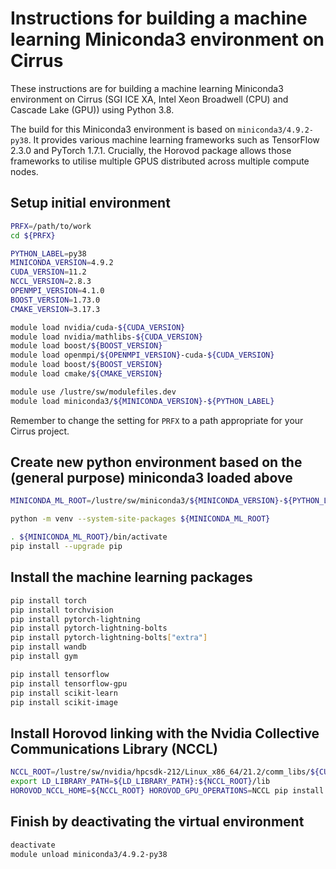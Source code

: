 Instructions for building a machine learning Miniconda3 environment on Cirrus
=============================================================================

These instructions are for building a machine learning Miniconda3 environment on Cirrus
(SGI ICE XA, Intel Xeon Broadwell (CPU) and Cascade Lake (GPU)) using Python 3.8.

The build for this Miniconda3 environment is based on `miniconda3/4.9.2-py38`.
It provides various machine learning frameworks such as TensorFlow 2.3.0 and PyTorch 1.7.1.
Crucially, the Horovod package allows those frameworks to utilise multiple GPUS distributed
across multiple compute nodes.


Setup initial environment
-------------------------

```bash
PRFX=/path/to/work
cd ${PRFX}

PYTHON_LABEL=py38
MINICONDA_VERSION=4.9.2
CUDA_VERSION=11.2
NCCL_VERSION=2.8.3
OPENMPI_VERSION=4.1.0
BOOST_VERSION=1.73.0
CMAKE_VERSION=3.17.3

module load nvidia/cuda-${CUDA_VERSION}
module load nvidia/mathlibs-${CUDA_VERSION}
module load boost/${BOOST_VERSION}
module load openmpi/${OPENMPI_VERSION}-cuda-${CUDA_VERSION}
module load boost/${BOOST_VERSION}
module load cmake/${CMAKE_VERSION}

module use /lustre/sw/modulefiles.dev
module load miniconda3/${MINICONDA_VERSION}-${PYTHON_LABEL}
```

Remember to change the setting for `PRFX` to a path appropriate for your Cirrus project.


Create new python environment based on the (general purpose) miniconda3 loaded above
------------------------------------------------------------------------------------

```bash
MINICONDA_ML_ROOT=/lustre/sw/miniconda3/${MINICONDA_VERSION}-${PYTHON_LABEL}-ml

python -m venv --system-site-packages ${MINICONDA_ML_ROOT}

. ${MINICONDA_ML_ROOT}/bin/activate
pip install --upgrade pip
```


Install the machine learning packages
-------------------------------------

```bash
pip install torch
pip install torchvision
pip install pytorch-lightning
pip install pytorch-lightning-bolts
pip install pytorch-lightning-bolts["extra"]
pip install wandb
pip install gym

pip install tensorflow
pip install tensorflow-gpu
pip install scikit-learn
pip install scikit-image
```


Install Horovod linking with the Nvidia Collective Communications Library (NCCL)
--------------------------------------------------------------------------------

```bash
NCCL_ROOT=/lustre/sw/nvidia/hpcsdk-212/Linux_x86_64/21.2/comm_libs/${CUDA_VERSION}/nccl
export LD_LIBRARY_PATH=${LD_LIBRARY_PATH}:${NCCL_ROOT}/lib
HOROVOD_NCCL_HOME=${NCCL_ROOT} HOROVOD_GPU_OPERATIONS=NCCL pip install --no-cache-dir horovod
```


Finish by deactivating the virtual environment
----------------------------------------------

```bash
deactivate
module unload miniconda3/4.9.2-py38
```
